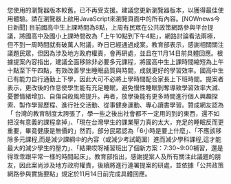 您使用的瀏覽器版本較舊，已不再受支援。建議您更新瀏覽器版本，以獲得最佳使用體驗。請在瀏覽器上啟用JavaScript來瀏覽頁面中的所有內容。[NOWnews今日新聞] 目前國高中生上課時間為8點，上周有民眾在公共政策網路參與平台提議，將國高中及國小上課時間改為「上午10點到下午4點」，網路討論看法兩極，但不到一周時間就有破萬人附議，昨日已經通過成案。教育部表示，感謝相關關注議題民眾，但因為涉及地方政府權責，會再研處，並且在11月14日前具體回應。根據提案內容指出，建議全面移除非必要多元課程，將國高中生上課時間縮短為上午十點至下午四點，有效改善學生睡眠品質與時間，成就更好的學習效率。國高中生已有能力自行通勤上下學，因此大可不必將上學時間配合家長上下班時間。提案者表示，更改後的作息使學生能有充足睡眠，避免慢性睡眠剝奪導致學習效率大減、憂鬱情緒增加、自傷自殺風險提升。再者，放學後能有更多時間進行個人興趣探索、製作學習歷程、進行社交活動、從事健身運動、專心讀書學習。贊成網友認為「 台灣的教育制度太誇張了，學一些之後出社會都不一定用的到的東西，還不如把沒有意義的課程拿掉」、「現在台灣學生的課業壓力真的太大，充足的睡眠反而更重要，畢竟健康是無價的」然而，部分民眾認為「6小時是要上什麼」、「不應該移除多元課程,而是減少課綱中的內容（或減少考試範圍）進而減少學科課程,這才能最大的減少學生的壓力」、「結果哎呀補習班出了個新方案：7:30~9:00補習，還是得乖乖跟平常一樣的時間起床」。教育部指出，感謝提案人及所有關注此議題的朋友，因此案尚涉及地方政府權責，後續將進行連署提案的研處，並依據「公共政策網路參與實施要點」規定於11月14日前完成具體回應。